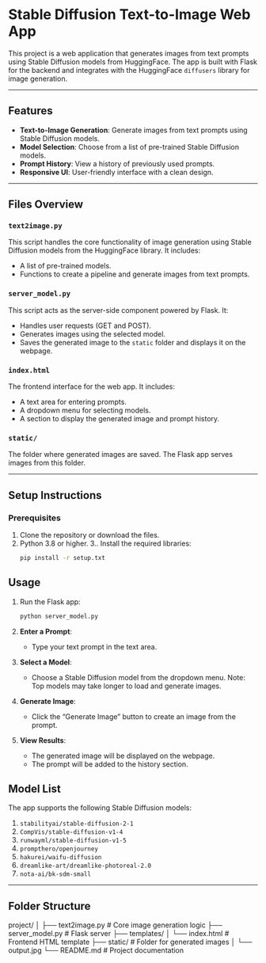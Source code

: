 # Stable Diffusion Text-to-Image Web App

This project is a web application that generates images from text prompts using Stable Diffusion models from HuggingFace. The app is built with Flask for the backend and integrates with the HuggingFace `diffusers` library for image generation.

---

## **Features**

- **Text-to-Image Generation**: Generate images from text prompts using Stable Diffusion models.
- **Model Selection**: Choose from a list of pre-trained Stable Diffusion models.
- **Prompt History**: View a history of previously used prompts.
- **Responsive UI**: User-friendly interface with a clean design.

---

## **Files Overview**

### **`text2image.py`**
This script handles the core functionality of image generation using Stable Diffusion models from the HuggingFace library. It includes:
- A list of pre-trained models.
- Functions to create a pipeline and generate images from text prompts.

### **`server_model.py`**
This script acts as the server-side component powered by Flask. It:
- Handles user requests (GET and POST).
- Generates images using the selected model.
- Saves the generated image to the `static` folder and displays it on the webpage.

### **`index.html`**
The frontend interface for the web app. It includes:
- A text area for entering prompts.
- A dropdown menu for selecting models.
- A section to display the generated image and prompt history.

### **`static/`**
The folder where generated images are saved. The Flask app serves images from this folder.

---

## **Setup Instructions**

### **Prerequisites**
1. Clone the repository or download the files.
2. Python 3.8 or higher.
3.. Install the required libraries:
   ```bash
   pip install -r setup.txt

## **Usage**
1. Run the Flask app:
    ```bash
   python server_model.py
    
2. **Enter a Prompt**:
   - Type your text prompt in the text area.

3. **Select a Model**:
   - Choose a Stable Diffusion model from the dropdown menu. Note: Top models may take longer to load and generate images.

4. **Generate Image**:
   - Click the “Generate Image” button to create an image from the prompt.

5. **View Results**:
   - The generated image will be displayed on the webpage.
   - The prompt will be added to the history section.

## **Model List**

The app supports the following Stable Diffusion models:
1. `stabilityai/stable-diffusion-2-1`
2. `CompVis/stable-diffusion-v1-4`
3. `runwayml/stable-diffusion-v1-5`
4. `prompthero/openjourney`
5. `hakurei/waifu-diffusion`
6. `dreamlike-art/dreamlike-photoreal-2.0`
7. `nota-ai/bk-sdm-small`

---

## **Folder Structure**
project/
│
├── text2image.py # Core image generation logic
├── server_model.py # Flask server
├── templates/
│ └── index.html # Frontend HTML template
├── static/ # Folder for generated images
│ └── output.jpg
└── README.md # Project documentation
